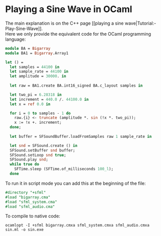 # Playing a Sine Wave in OCaml

The main explanation is on the C++ page [[playing a sine wave|Tutorial:-Play-Sine-Wave]].  
Here we only provide the equivalent code for the OCaml programming language:

```ocaml
module BA = Bigarray
module BA1 = Bigarray.Array1

let () =
  let samples = 44100 in
  let sample_rate = 44100 in
  let amplitude = 30000. in
  
  let raw = BA1.create BA.int16_signed BA.c_layout samples in

  let two_pi = 6.28318 in
  let increment = 440.0 /. 44100.0 in
  let x = ref 0.0 in

  for i = 0 to samples - 1 do
    raw.{i} <- truncate (amplitude *. sin (!x *. two_pi));
    x := !x +. increment;
  done;
  
  let buffer = SFSoundBuffer.loadFromSamples raw 1 sample_rate in

  let snd = SFSound.create () in
  SFSound.setBuffer snd buffer;
  SFSound.setLoop snd true;
  SFSound.play snd;
  while true do
    SFTime.sleep (SFTime.of_milliseconds 100_l);
  done
```

To run it in script mode you can add this at the beginning of the file:

```ocaml
#directory "+sfml"
#load "bigarray.cma"
#load "sfml_system.cma"
#load "sfml_audio.cma"
```

To compile to native code:
```
ocamlopt -I +sfml bigarray.cmxa sfml_system.cmxa sfml_audio.cmxa sin.ml -o sin.exe
```